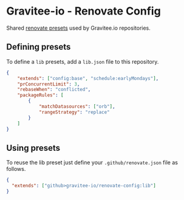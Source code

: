 # Gravitee-io - Renovate Config

Shared [renovate presets](https://docs.renovatebot.com/config-presets/) used by Gravitee.io repositories.

## Defining presets

To define a `lib` presets, add a `lib.json` file to this repository.

```json
{
    "extends": ["config:base", "schedule:earlyMondays"],
    "prConcurrentLimit": 3,
    "rebaseWhen": "conflicted",
    "packageRules": [
        {
            "matchDatasources": ["orb"],
            "rangeStrategy": "replace"
        }
    ]
}
```

## Using presets

To reuse the lib preset just define your `.github/renovate.json` file as follows.

```json
{
  "extends": ["github>gravitee-io/renovate-config:lib"]
}
```




